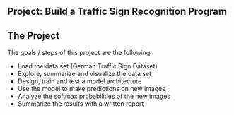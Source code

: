 ## Project: Build a Traffic Sign Recognition Program

The Project
---
The goals / steps of this project are the following:
* Load the data set (German Traffic Sign Dataset)
* Explore, summarize and visualize the data set
* Design, train and test a model architecture
* Use the model to make predictions on new images
* Analyze the softmax probabilities of the new images
* Summarize the results with a written report

